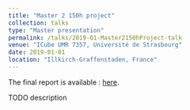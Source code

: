 ```yaml
---
title: "Master 2 150h project"
collection: talks
type: "Master presentation"
permalink: /talks/2019-01-Master2150hProject-talk
venue: "ICube UMR 7357, Université de Strasbourg"
date: 2019-01-01
location: "Illkirch-Graffenstaden, France"
---
```


The final report is available : [here](/files/2019-Master150hProject-report.pdf).

TODO description
